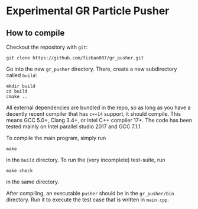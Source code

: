 # Experimental GR Particle Pusher

## How to compile

Checkout the repository with `git`:

    git clone https://github.com/fizban007/gr_pusher.git

Go into the new `gr_pusher` directory. There, create a new subdirectory called `build`:

    mkdir build
    cd build
    cmake ..

All external dependencies are bundled in the repo, so as long as you have a
decently recent compiler that has `c++14` support, it should compile. This means
GCC 5.0+, Clang 3.4+, or Intel C++ compiler 17+. The code has been tested mainly
on Intel parallel studio 2017 and GCC 7.1.1.

To compile the main program, simply run

    make

in the `build` directory. To run the (very incomplete) test-suite, run

    make check

in the same directory.

After compiling, an executable `pusher` should be in the `gr_pusher/bin`
directory. Run it to execute the test case that is written in `main.cpp`.
